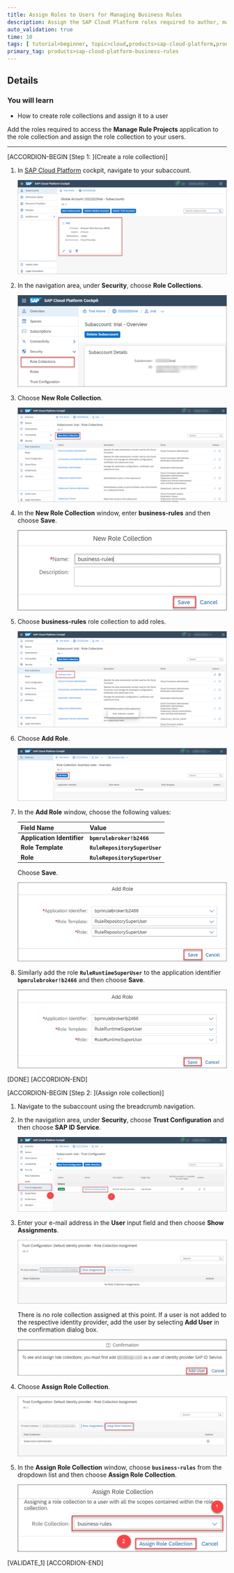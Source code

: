 ```yaml
---
title: Assign Roles to Users for Managing Business Rules
description: Assign the SAP Cloud Platform roles required to author, manage and deploy business rules.
auto_validation: true
time: 10
tags: [ tutorial>beginner, topic>cloud,products>sap-cloud-platform,products>sap-cloud-platform-for-the-cloud-foundry-environment]
primary_tag: products>sap-cloud-platform-business-rules
---
```


## Details
### You will learn
  - How to create role collections and assign it to a user

Add the roles required to access the **Manage Rule Projects** application to the role collection and assign the role collection to your users.

---

[ACCORDION-BEGIN [Step 1: ](Create a role collection)]

1. In [SAP Cloud Platform](https://cockpit.hanatrial.ondemand.com/cockpit/#/home/trial) cockpit, navigate to your subaccount.

    ![Navigate to subaccount](subaccount_1.png)

2. In the navigation area, under **Security**, choose **Role Collections**.

    ![Role collections](assign_roles1.png)

3. Choose **New Role Collection**.

    ![New role collections](assign_roles2.png)

4. In the **New Role Collection** window, enter **business-rules** and then choose **Save**.

    ![New role collection1](assign_roles3.png)

5. Choose **business-rules** role collection to add roles.

    ![Add Roles](assign_roles4.png)

6. Choose **Add Role**.

    ![Add role](assign_roles5.png)

7. In the **Add Role** window, choose the following values:

    |  Field Name     | Value
    |  :------------- | :-------------
    |  **Application Identifier**           | **`bpmrulebroker!b2466`**
    |  **Role Template**           | **`RuleRepositorySuperUser`**
    |  **Role**           | **`RuleRepositorySuperUser`**

    Choose **Save**.

    ![Business Rules roles](assign_roles6.png)

8. Similarly add the role **`RuleRuntimeSuperUser`** to the application identifier **`bpmrulebroker!b2466`** and then choose **Save**.

    ![Business Rules roles1](assign_roles6_1.png)

[DONE]
[ACCORDION-END]

[ACCORDION-BEGIN [Step 2: ](Assign role collection)]

1. Navigate to the subaccount using the breadcrumb navigation.

2. In the navigation area, under **Security**, choose **Trust Configuration** and then choose **SAP ID Service**.

    ![Trust configuration](trust_config1.png)

3. Enter your e-mail address in the **User** input field and then choose **Show Assignments**.

    ![Show assignments](trust_config2.png)

    There is no role collection assigned at this point. If a user is not added to the respective identity provider, add the user by selecting **Add User** in the confirmation dialog box.

    ![Add User](trust_config2_1.png)

4. Choose **Assign Role Collection**.

    ![Assign role collections](trust_config3.png)

5. In the **Assign Role Collection** window, choose **`business-rules`** from the dropdown list and then choose **Assign Role Collection**.

    ![Assign role collections](trust_config4.png)


[VALIDATE_1]
[ACCORDION-END]
